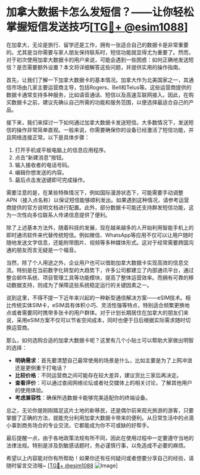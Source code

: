 # 加拿大数据卡怎么发短信？——让你轻松掌握短信发送技巧[[TG💪+ @esim1088](https://t.me/s/esim1088)]

在加拿大，无论是旅行、留学还是工作，拥有一张适合自己的数据卡是非常重要的。尤其是当你需要与家人朋友保持联系时，短信功能就显得尤为重要了。然而，对于初次使用加拿大数据卡的用户来说，可能会遇到一些困惑：如何正确地发送短信？是否需要额外设置？本文将详细解答这些问题，并提供实用的操作指南。

首先，让我们了解一下加拿大数据卡的基本情况。加拿大作为北美国家之一，其通信市场由几家主要运营商主导，包括Rogers、Bell和Telus等。这些运营商提供的数据卡通常支持多种服务，比如语音通话、短信以及高速互联网接入。因此，在购买数据卡之前，建议先确认自己所需的功能和服务范围，以便选择最适合自己的产品。

接下来，我们来探讨一下如何通过加拿大数据卡发送短信。大多数情况下，发送短信的操作非常简单直观。一般来说，你需要确保你的设备已经激活了短信功能，并且网络连接正常。以下是具体步骤：

1. 打开手机或平板电脑上的信息应用程序。
2. 点击“新建消息”按钮。
3. 输入接收者的电话号码。
4. 编辑你想发送的内容。
5. 最后点击发送键即可完成操作。

需要注意的是，在某些特殊情况下，例如国际漫游状态下，可能需要手动调整APN（接入点名称）以保证短信能够顺利发出。如果遇到这种情况，请参考运营商提供的官方说明文档进行配置。此外，部分数据卡可能还支持群发短信功能，这为一次性向多位联系人传递信息提供了便利。

除了上述基本方法外，随着科技的发展，现在越来越多的人开始利用智能手机上的即时通讯软件来代替传统短信。例如微信、WhatsApp等应用不仅可以让用户随时随地发送文字信息，还能附带图片、视频等多种媒体形式。这对于经常需要跨国沟通的朋友而言无疑是一个福音。

当然，除了个人用途之外，企业用户也可以借助加拿大数据卡实现高效的信息交流。特别是在当前数字化转型的大趋势下，许多公司都建立了内部通讯平台，通过整合邮件系统、项目管理工具等功能模块，提高了整体运营效率。而拥有可靠的移动数据支持，则成为了保障这些系统稳定运行的关键因素之一。

说到这里，不得不提一下近年来兴起的一种新型通信解决方案——eSIM技术。相比传统实体SIM卡，eSIM具有体积小巧、灵活性强等特点，特别适合频繁更换地点或者需要同时携带多张卡的用户群体。对于计划长期居住在加拿大的朋友们来说，采用eSIM方案不仅可以节省空间成本，同时也便于日后根据实际需求随时切换运营商。

那么，如何选购合适的加拿大数据卡呢？这里有几个小贴士可以帮助大家做出明智的选择：
- **明确需求**：首先要清楚自己最常使用的场景是什么，比如主要是为了上网冲浪还是更侧重于打电话？
- **比较价格**：不同运营商之间可能存在较大差异，建议货比三家后再决定。
- **查看评价**：可以通过查阅网络论坛或者社交媒体上的相关讨论，了解其他用户的使用体验。
- **考虑兼容性**：确保所选数据卡能够完美适配你的终端设备。

总之，无论你是刚刚踏足这片土地的新移民，还是偶尔前来观光旅游的游客，只要掌握了正确的方法，就能充分利用加拿大数据卡带来的便利。从日常生活中的点滴小事到商务场合的专业交流，它都能成为你不可或缺的好帮手。

最后提醒一点，由于各地政策法规有所不同，因此在使用过程中一定要遵守当地的法律法规。特别是涉及到敏感话题时，务必谨慎行事，以免造成不必要的麻烦。

希望以上内容能对你有所帮助！如果你还有任何疑问或者想要分享自己的经验，请随时留言交流哦~ [[TG💪+ @esim1088](https://t.me/s/esim1088) ![Image](https://i.postimg.cc/4NQfJmqS/Snipaste-2025-05-13-00-14-12.png)]